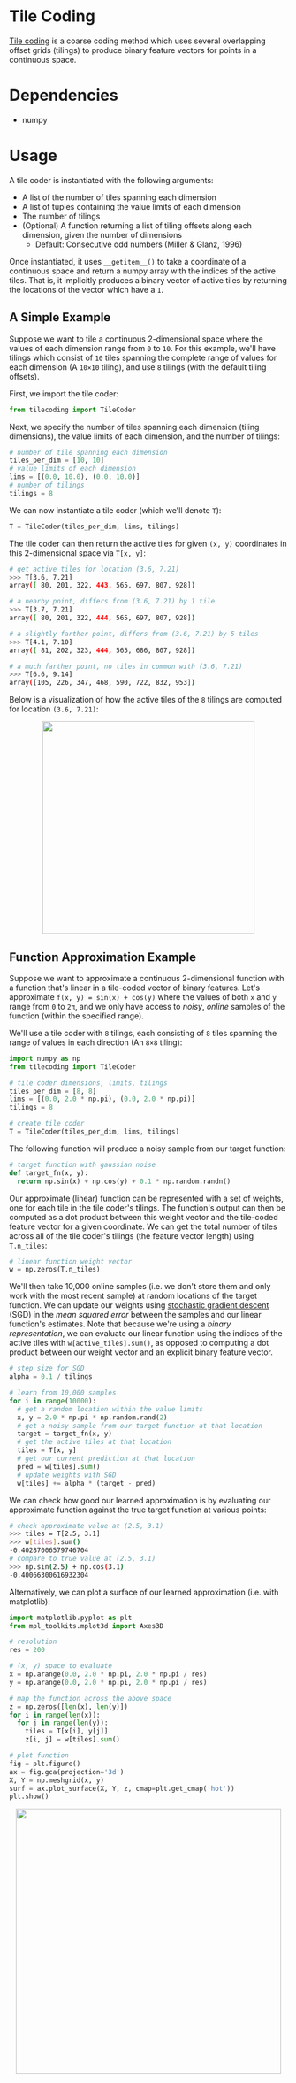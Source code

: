 # Tile Coding

[Tile coding](http://incompleteideas.net/book/ebook/node88.html#SECTION04232000000000000000) is a coarse coding method which uses several overlapping offset grids (tilings) to produce binary feature vectors for points in a continuous space.

# Dependencies

* numpy

# Usage

A tile coder is instantiated with the following arguments:

* A list of the number of tiles spanning each dimension
* A list of tuples containing the value limits of each dimension
* The number of tilings
* (Optional) A function returning a list of tiling offsets along each dimension, given the number of dimensions
  * Default: Consecutive odd numbers (Miller & Glanz, 1996)

Once instantiated, it uses ```__getitem__()``` to take a coordinate of a continuous space and return a numpy array with the indices of the active tiles. That is, it implicitly produces a binary vector of active tiles by returning the locations of the vector which have a ```1```.

## A Simple Example

Suppose we want to tile a continuous 2-dimensional space where the values of each dimension range from ```0``` to ```10```. For this example, we'll have tilings which consist of ```10``` tiles spanning the complete range of values for each dimension (A ```10×10``` tiling), and use ```8``` tilings (with the default tiling offsets).

First, we import the tile coder:

```python
from tilecoding import TileCoder
```

Next, we specify the number of tiles spanning each dimension (tiling dimensions), the value limits of each dimension, and the number of tilings:

```python
# number of tile spanning each dimension
tiles_per_dim = [10, 10]
# value limits of each dimension
lims = [(0.0, 10.0), (0.0, 10.0)]
# number of tilings
tilings = 8
```

We can now instantiate a tile coder (which we'll denote ```T```):

```python
T = TileCoder(tiles_per_dim, lims, tilings)
```

The tile coder can then return the active tiles for given ```(x, y)``` coordinates in this 2-dimensional space via ```T[x, y]```:

```bash
# get active tiles for location (3.6, 7.21)
>>> T[3.6, 7.21]
array([ 80, 201, 322, 443, 565, 697, 807, 928])

# a nearby point, differs from (3.6, 7.21) by 1 tile
>>> T[3.7, 7.21]
array([ 80, 201, 322, 444, 565, 697, 807, 928])

# a slightly farther point, differs from (3.6, 7.21) by 5 tiles
>>> T[4.1, 7.10]
array([ 81, 202, 323, 444, 565, 686, 807, 928])

# a much farther point, no tiles in common with (3.6, 7.21)
>>> T[6.6, 9.14]
array([105, 226, 347, 468, 590, 722, 832, 953])
```

Below is a visualization of how the active tiles of the ```8``` tilings are computed for location ```(3.6, 7.21)```:

<p align="center">
  <img src="images/tc_vis.gif" width=384>
</p>

## Function Approximation Example

Suppose we want to approximate a continuous 2-dimensional function with a function that's linear in a tile-coded vector of binary features. Let's approximate ```f(x, y) = sin(x) + cos(y)``` where the values of both ```x``` and ```y``` range from ```0``` to ```2π```, and we only have access to *noisy*, *online* samples of the function (within the specified range).

We'll use a tile coder with ```8``` tilings, each consisting of ```8``` tiles spanning the range of values in each direction (An ```8×8``` tiling):

```python
import numpy as np
from tilecoding import TileCoder

# tile coder dimensions, limits, tilings
tiles_per_dim = [8, 8]
lims = [(0.0, 2.0 * np.pi), (0.0, 2.0 * np.pi)]
tilings = 8

# create tile coder
T = TileCoder(tiles_per_dim, lims, tilings)
```

The following function will produce a noisy sample from our target function:

```python
# target function with gaussian noise
def target_fn(x, y):
  return np.sin(x) + np.cos(y) + 0.1 * np.random.randn()
```

Our approximate (linear) function can be represented with a set of weights, one for each tile in the tile coder's tilings. The function's output can then be computed as a dot product between this weight vector and the tile-coded feature vector for a given coordinate. We can get the total number of tiles across all of the tile coder's tilings (the feature vector length) using ```T.n_tiles```:

```python
# linear function weight vector
w = np.zeros(T.n_tiles)
```

We'll then take 10,000 online samples (i.e. we don't store them and only work with the most recent sample) at random locations of the target function. We can update our weights using [stochastic gradient descent](https://en.wikipedia.org/wiki/Stochastic_gradient_descent) (SGD) in the *mean squared error* between the samples and our linear function's estimates. Note that because we're using a *binary representation*, we can evaluate our linear function using the indices of the active tiles with ```w[active_tiles].sum()```, as opposed to computing a dot product between our weight vector and an explicit binary feature vector.

```python
# step size for SGD
alpha = 0.1 / tilings

# learn from 10,000 samples
for i in range(10000):
  # get a random location within the value limits
  x, y = 2.0 * np.pi * np.random.rand(2)
  # get a noisy sample from our target function at that location
  target = target_fn(x, y)
  # get the active tiles at that location
  tiles = T[x, y]
  # get our current prediction at that location
  pred = w[tiles].sum()
  # update weights with SGD
  w[tiles] += alpha * (target - pred)
```

We can check how good our learned approximation is by evaluating our approximate function against the true target function at various points:

```bash
# check approximate value at (2.5, 3.1)
>>> tiles = T[2.5, 3.1]
>>> w[tiles].sum()
-0.40287006579746704
# compare to true value at (2.5, 3.1)
>>> np.sin(2.5) + np.cos(3.1)
-0.40066300616932304
```

Alternatively, we can plot a surface of our learned approximation (i.e. with matplotlib):

```python
import matplotlib.pyplot as plt
from mpl_toolkits.mplot3d import Axes3D

# resolution
res = 200

# (x, y) space to evaluate
x = np.arange(0.0, 2.0 * np.pi, 2.0 * np.pi / res)
y = np.arange(0.0, 2.0 * np.pi, 2.0 * np.pi / res)

# map the function across the above space
z = np.zeros([len(x), len(y)])
for i in range(len(x)):
  for j in range(len(y)):
    tiles = T[x[i], y[j]]
    z[i, j] = w[tiles].sum()

# plot function
fig = plt.figure()
ax = fig.gca(projection='3d')
X, Y = np.meshgrid(x, y)
surf = ax.plot_surface(X, Y, z, cmap=plt.get_cmap('hot'))
plt.show()
```

<p align="center">
  <img src="images/tc_sincos.png" width=480>
</p>
